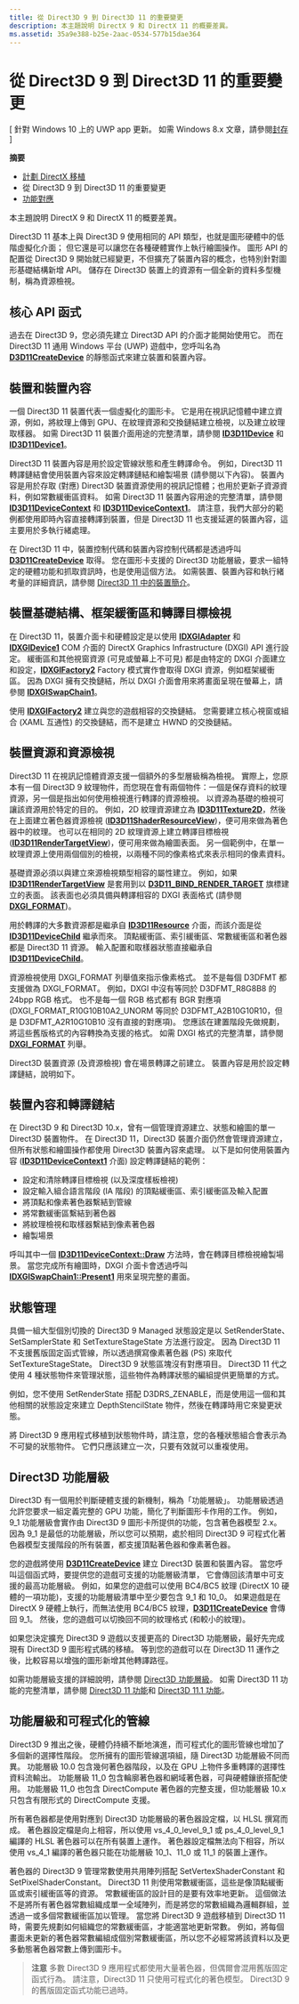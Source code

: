 ```yaml
---
title: 從 Direct3D 9 到 Direct3D 11 的重要變更
description: 本主題說明 DirectX 9 和 DirectX 11 的概要差異。
ms.assetid: 35a9e388-b25e-2aac-0534-577b15dae364
---
```


# 從 Direct3D 9 到 Direct3D 11 的重要變更


\[ 針對 Windows 10 上的 UWP app 更新。 如需 Windows 8.x 文章，請參閱[封存](http://go.microsoft.com/fwlink/p/?linkid=619132) \]

**摘要**

-   [計劃 DirectX 移植](plan-your-directx-port.md)
-   從 Direct3D 9 到 Direct3D 11 的重要變更
-   [功能對應](feature-mapping.md)


本主題說明 DirectX 9 和 DirectX 11 的概要差異。

Direct3D 11 基本上與 Direct3D 9 使用相同的 API 類型，也就是圖形硬體中的低階虛擬化介面； 但它還是可以讓您在各種硬體實作上執行繪圖操作。 圖形 API 的配置從 Direct3D 9 開始就已經變更，不但擴充了裝置內容的概念，也特別針對圖形基礎結構新增 API。 儲存在 Direct3D 裝置上的資源有一個全新的資料多型機制，稱為資源檢視。

## 核心 API 函式


過去在 Direct3D 9，您必須先建立 Direct3D API 的介面才能開始使用它。 而在 Direct3D 11 通用 Windows 平台 (UWP) 遊戲中，您呼叫名為 [**D3D11CreateDevice**](https://msdn.microsoft.com/library/windows/desktop/ff476082) 的靜態函式來建立裝置和裝置內容。

## 裝置和裝置內容


一個 Direct3D 11 裝置代表一個虛擬化的圖形卡。 它是用在視訊記憶體中建立資源，例如，將紋理上傳到 GPU、在紋理資源和交換鏈結建立檢視，以及建立紋理取樣器。 如需 Direct3D 11 裝置介面用途的完整清單，請參閱 [**ID3D11Device**](https://msdn.microsoft.com/library/windows/desktop/ff476379) 和 [**ID3D11Device1**](https://msdn.microsoft.com/library/windows/desktop/hh404575)。

Direct3D 11 裝置內容是用於設定管線狀態和產生轉譯命令。 例如，Direct3D 11 轉譯鏈結會使用裝置內容來設定轉譯鏈結和繪製場景 (請參閱以下內容)。 裝置內容是用於存取 (對應) Direct3D 裝置資源使用的視訊記憶體；也用於更新子資源資料，例如常數緩衝區資料。 如需 Direct3D 11 裝置內容用途的完整清單，請參閱 [**ID3D11DeviceContext**](https://msdn.microsoft.com/library/windows/desktop/ff476385) 和 [**ID3D11DeviceContext1**](https://msdn.microsoft.com/library/windows/desktop/hh404598)。 請注意，我們大部分的範例都使用即時內容直接轉譯到裝置，但是 Direct3D 11 也支援延遲的裝置內容，這主要用於多執行緒處理。

在 Direct3D 11 中，裝置控制代碼和裝置內容控制代碼都是透過呼叫 [**D3D11CreateDevice**](https://msdn.microsoft.com/library/windows/desktop/ff476082) 取得。 您在圖形卡支援的 Direct3D 功能層級，要求一組特定的硬體功能和抓取資訊時，也是使用這個方法。 如需裝置、裝置內容和執行緒考量的詳細資訊，請參閱 [Direct3D 11 中的裝置簡介](https://msdn.microsoft.com/library/windows/desktop/ff476880)。

## 裝置基礎結構、框架緩衝區和轉譯目標檢視


在 Direct3D 11，裝置介面卡和硬體設定是以使用 [**IDXGIAdapter**](https://msdn.microsoft.com/library/windows/desktop/bb174523) 和 [**IDXGIDevice1**](https://msdn.microsoft.com/library/windows/desktop/hh404543) COM 介面的 DirectX Graphics Infrastructure (DXGI) API 進行設定。 緩衝區和其他視窗資源 (可見或螢幕上不可見) 都是由特定的 DXGI 介面建立和設定，[**IDXGIFactory2**](https://msdn.microsoft.com/library/windows/desktop/hh404556) Factory 模式實作會取得 DXGI 資源，例如框架緩衝區。 因為 DXGI 擁有交換鏈結，所以 DXGI 介面會用來將畫面呈現在螢幕上，請參閱 [**IDXGISwapChain1**](https://msdn.microsoft.com/library/windows/desktop/hh404631)。

使用 [**IDXGIFactory2**](https://msdn.microsoft.com/library/windows/desktop/hh404556) 建立與您的遊戲相容的交換鏈結。 您需要建立核心視窗或組合 (XAML 互通性) 的交換鏈結，而不是建立 HWND 的交換鏈結。

## 裝置資源和資源檢視


Direct3D 11 在視訊記憶體資源支援一個額外的多型層級稱為檢視。 實際上，您原本有一個 Direct3D 9 紋理物件，而您現在會有兩個物件：一個是保存資料的紋理資源，另一個是指出如何使用檢視進行轉譯的資源檢視。 以資源為基礎的檢視可讓該資源用於特定的目的。 例如，2D 紋理資源建立為 [**ID3D11Texture2D**](https://msdn.microsoft.com/library/windows/desktop/ff476635)，然後在上面建立著色器資源檢視 ([**ID3D11ShaderResourceView**](https://msdn.microsoft.com/library/windows/desktop/ff476628))，便可用來做為著色器中的紋理。 也可以在相同的 2D 紋理資源上建立轉譯目標檢視 ([**ID3D11RenderTargetView**](https://msdn.microsoft.com/library/windows/desktop/ff476582))，便可用來做為繪圖表面。 另一個範例中，在單一紋理資源上使用兩個個別的檢視，以兩種不同的像素格式來表示相同的像素資料。

基礎資源必須以與建立來源檢視類型相容的屬性建立。 例如，如果 [**ID3D11RenderTargetView**](https://msdn.microsoft.com/library/windows/desktop/ff476582) 是套用到以 [**D3D11\_BIND\_RENDER\_TARGET**](https://msdn.microsoft.com/library/windows/desktop/ff476085) 旗標建立的表面。 該表面也必須具備與轉譯相容的 DXGI 表面格式 (請參閱 [**DXGI_FORMAT**](https://msdn.microsoft.com/library/windows/desktop/bb173059))。

用於轉譯的大多數資源都是繼承自 [**ID3D11Resource**](https://msdn.microsoft.com/library/windows/desktop/ff476584) 介面，而該介面是從 [**ID3D11DeviceChild**](https://msdn.microsoft.com/library/windows/desktop/ff476380) 繼承而來。 頂點緩衝區、索引緩衝區、常數緩衝區和著色器都是 Direct3D 11 資源。 輸入配置和取樣器狀態直接繼承自 [**ID3D11DeviceChild**](https://msdn.microsoft.com/library/windows/desktop/ff476380)。

資源檢視使用 DXGI\_FORMAT 列舉值來指示像素格式。 並不是每個 D3DFMT 都支援做為 DXGI\_FORMAT。 例如，DXGI 中沒有等同於 D3DFMT\_R8G8B8 的 24bpp RGB 格式。 也不是每一個 RGB 格式都有 BGR 對應項 (DXGI\_FORMAT\_R10G10B10A2\_UNORM 等同於 D3DFMT\_A2B10G10R10，但是 D3DFMT\_A2R10G10B10 沒有直接的對應項)。 您應該在建置階段先做規劃，將這些舊版格式的內容轉換為支援的格式。 如需 DXGI 格式的完整清單，請參閱 [**DXGI\_FORMAT**](https://msdn.microsoft.com/library/windows/desktop/bb173059) 列舉。

Direct3D 裝置資源 (及資源檢視) 會在場景轉譯之前建立。 裝置內容是用於設定轉譯鏈結，說明如下。

## 裝置內容和轉譯鏈結


在 Direct3D 9 和 Direct3D 10.x，曾有一個管理資源建立、狀態和繪圖的單一 Direct3D 裝置物件。 在 Direct3D 11，Direct3D 裝置介面仍然會管理資源建立，但所有狀態和繪圖操作都使用 Direct3D 裝置內容來處理。 以下是如何使用裝置內容 ([**ID3D11DeviceContext1**](https://msdn.microsoft.com/library/windows/desktop/hh404598) 介面) 設定轉譯鏈結的範例：

-   設定和清除轉譯目標檢視 (以及深度樣板檢視)
-   設定輸入組合語言階段 (IA 階段) 的頂點緩衝區、索引緩衝區及輸入配置
-   將頂點和像素著色器繫結到管線
-   將常數緩衝區繫結到著色器
-   將紋理檢視和取樣器繫結到像素著色器
-   繪製場景

呼叫其中一個 [**ID3D11DeviceContext::Draw**](https://msdn.microsoft.com/library/windows/desktop/ff476407) 方法時，會在轉譯目標檢視繪製場景。 當您完成所有繪圖時，DXGI 介面卡會透過呼叫 [**IDXGISwapChain1::Present1**](https://msdn.microsoft.com/library/windows/desktop/hh446797) 用來呈現完整的畫面。

## 狀態管理


具備一組大型個別切換的 Direct3D 9 Managed 狀態設定是以 SetRenderState、SetSamplerState 和 SetTextureStageState 方法進行設定。 因為 Direct3D 11 不支援舊版固定函式管線，所以透過撰寫像素著色器 (PS) 來取代 SetTextureStageState。 Direct3D 9 狀態區塊沒有對應項目。 Direct3D 11 代之使用 4 種狀態物件來管理狀態，這些物件為轉譯狀態的編組提供更簡單的方式。

例如，您不使用 SetRenderState 搭配 D3DRS\_ZENABLE，而是使用這一個和其他相關的狀態設定來建立 DepthStencilState 物件，然後在轉譯時用它來變更狀態。

將 Direct3D 9 應用程式移植到狀態物件時，請注意，您的各種狀態組合會表示為不可變的狀態物件。 它們只應該建立一次，只要有效就可以重複使用。

## Direct3D 功能層級


Direct3D 有一個用於判斷硬體支援的新機制，稱為「功能層級」。 功能層級透過允許您要求一組定義完整的 GPU 功能，簡化了判斷圖形卡作用的工作。 例如，9\_1 功能層級會實作由 Direct3D 9 圖形卡所提供的功能，包含著色器模型 2.x。 因為 9\_1 是最低的功能層級，所以您可以預期，處於相同 Direct3D 9 可程式化著色器模型支援階段的所有裝置，都支援頂點著色器和像素著色器。

您的遊戲將使用 [**D3D11CreateDevice**](https://msdn.microsoft.com/library/windows/desktop/ff476082) 建立 Direct3D 裝置和裝置內容。 當您呼叫這個函式時，要提供您的遊戲可支援的功能層級清單， 它會傳回該清單中可支援的最高功能層級。 例如，如果您的遊戲可以使用 BC4/BC5 紋理 (DirectX 10 硬體的一項功能)，支援的功能層級清單中至少要包含 9\_1 和 10\_0。 如果遊戲是在 DirectX 9 硬體上執行，而無法使用 BC4/BC5 紋理，[**D3D11CreateDevice**](https://msdn.microsoft.com/library/windows/desktop/ff476082) 會傳回 9\_1。 然後，您的遊戲可以切換回不同的紋理格式 (和較小的紋理)。

如果您決定擴充 Direct3D 9 遊戲以支援更高的 Direct3D 功能層級，最好先完成現有 Direct3D 9 圖形程式碼的移植。 等到您的遊戲可以在 Direct3D 11 運作之後，比較容易以增強的圖形新增其他轉譯路徑。

如需功能層級支援的詳細說明，請參閱 [Direct3D 功能層級](https://msdn.microsoft.com/library/windows/desktop/ff476876)。 如需 Direct3D 11 功能的完整清單，請參閱 [Direct3D 11 功能](https://msdn.microsoft.com/library/windows/desktop/ff476342)和 [Direct3D 11.1 功能](https://msdn.microsoft.com/library/windows/desktop/hh404562)。

## 功能層級和可程式化的管線


Direct3D 9 推出之後，硬體仍持續不斷地演進，而可程式化的圖形管線也增加了多個新的選擇性階段。 您所擁有的圖形管線選項組，隨 Direct3D 功能層級不同而異。 功能層級 10.0 包含幾何著色器階段，以及在 GPU 上物件多重轉譯的選擇性資料流輸出。 功能層級 11\_0 包含輪廓著色器和網域著色器，可與硬體鑲嵌搭配使用。 功能層級 11\_0 也包含 DirectCompute 著色器的完整支援，但功能層級 10.x 只包含有限形式的 DirectCompute 支援。

所有著色器都是使用對應到 Direct3D 功能層級的著色器設定檔，以 HLSL 撰寫而成。 著色器設定檔是向上相容，所以使用 vs\_4\_0\_level\_9\_1 或 ps\_4\_0\_level\_9\_1 編譯的 HLSL 著色器可以在所有裝置上運作。 著色器設定檔無法向下相容，所以使用 vs\_4\_1 編譯的著色器只能在功能層級 10\_1、11\_0 或 11\_1 的裝置上運作。

著色器的 Direct3D 9 管理常數使用共用陣列搭配 SetVertexShaderConstant 和 SetPixelShaderConstant。 Direct3D 11 則使用常數緩衝區，這些是像頂點緩衝區或索引緩衝區等的資源。 常數緩衝區的設計目的是要有效率地更新。 這個做法不是將所有著色器常數組織成單一全域陣列，而是將您的常數組織為邏輯群組，並透過一或多個常數緩衝區加以管理。 當您將 Direct3D 9 遊戲移植到 Direct3D 11 時，需要先規劃如何組織您的常數緩衝區，才能適當地更新常數。 例如，將每個畫面未更新的著色器常數編組成個別常數緩衝區，所以您不必經常將該資料以及更多動態著色器常數上傳到圖形卡。

> **注意** 多數 Direct3D 9 應用程式都使用大量著色器，但偶爾會混用舊版固定函式行為。 請注意，Direct3D 11 只使用可程式化的著色模型。 Direct3D 9 的舊版固定函式功能已過時。

 

 

 






<!--HONumber=Mar16_HO1-->


